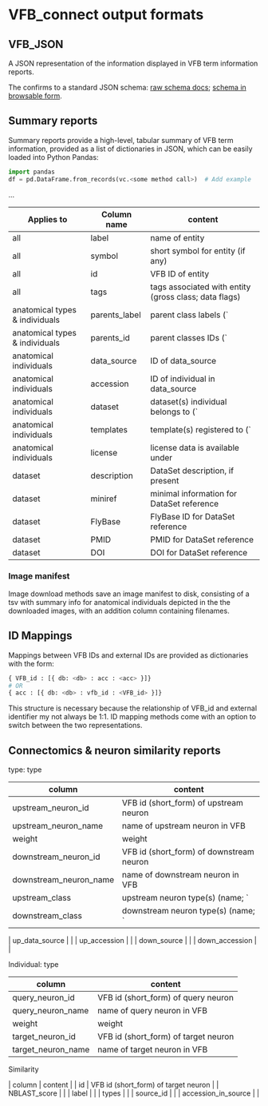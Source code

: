 # VFB_connect output formats

## VFB_JSON

A JSON representation of the information displayed in VFB term information
reports.

The confirms to a standard JSON schema: [raw schema docs](https://github.com/VirtualFlyBrain/VFB_json_schema/blob/master/src/json_schema/vfb_termInfo.json);
[schema in browsable form]().

## Summary reports

Summary reports provide a high-level, tabular summary of VFB term information,
provided as a list of dictionaries in JSON, which can be easily loaded into
Python Pandas:

```Python
import pandas
df = pd.DataFrame.from_records(vc.<some method call>)  # Add example
```


...


| Applies to | Column name | content |
| -- | -- | -- |
| all | label |  name of entity |
| all | symbol | short symbol for entity (if any) |
| all | id | VFB ID of entity |
| all | tags | tags associated with entity (gross class; data flags) |
| anatomical types & individuals | parents_label | parent class labels (`|` delim)" |
| anatomical types & individuals | parents_id | parent classes IDs (`|` delim) |
| anatomical individuals | data_source | ID of data_source |
| anatomical individuals | accession | ID of individual in data_source |
| anatomical individuals | dataset | dataset(s) individual belongs to (`|` delim) |
| anatomical individuals | templates | template(s) registered to (`|` delim) |
| anatomical individuals | license | license data is available under |
| dataset | description | DataSet description, if present |
| dataset | miniref | minimal information for DataSet reference |
| dataset | FlyBase | FlyBase ID for DataSet reference |
| dataset | PMID | PMID for DataSet reference |
| dataset | DOI | DOI for DataSet reference |

### Image manifest

Image download methods save an image manifest to disk, consisting of a tsv with summary info for
anatomical individuals depicted in the the downloaded images, with an addition column containing filenames.


## ID Mappings

Mappings between VFB IDs and external IDs are provided as dictionaries with
the form:

```Python
{ VFB_id : [{ db: <db> : acc : <acc> }]}
# OR
{ acc : [{ db: <db> : vfb_id : <VFB_id> }]}
```

This structure is necessary because the relationship of VFB_id and external identifier my not always be 1:1. 
ID mapping methods come with an option to switch between the two representations.

## Connectomics & neuron similarity reports

type: type

| column | content |
| -- | -- |
| upstream_neuron_id | VFB id (short_form) of upstream neuron |
| upstream_neuron_name | name of upstream neuron in VFB |
| weight | weight |
| downstream_neuron_id | VFB id (short_form) of downstream neuron |
| downstream_neuron_name |  name of downstream neuron in VFB |
| upstream_class | upstream neuron type(s) (name; `|` delim if multiple typing) |
| downstream_class | downstream neuron type(s) (name; `|` delim if multiple typing) |


| up_data_source |  |
| up_accession | |
| down_source | |
| down_accession | |

Individual: type

| column | content |
| -- | -- |
| query_neuron_id | VFB id (short_form) of query neuron |
| query_neuron_name | name of query neuron in VFB |
| weight | weight |
| target_neuron_id | VFB id (short_form) of target neuron | 
| target_neuron_name | name of target neuron in VFB |

Similarity

| column | content |
| id |  VFB id (short_form) of target neuron |
| NBLAST_score | |
| label | |
| types | |
| source_id | | 
| accession_in_source | |
